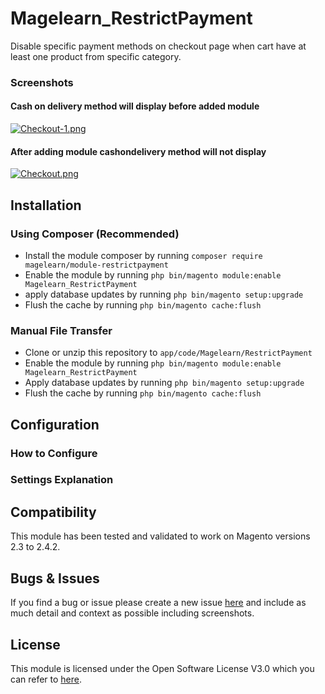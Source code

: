 # Magelearn_RestrictPayment
Disable specific payment methods on checkout page when cart have at least one product from specific category.

### Screenshots

#### Cash on delivery method will display before added module
[![Checkout-1.png](https://i.postimg.cc/ZnLKVsmx/Checkout-1.png)](https://postimg.cc/64yXQ0y8)

#### After adding module cashondelivery method will not display
[![Checkout.png](https://i.postimg.cc/RC1FShtJ/Checkout.png)](https://postimg.cc/dD1vnq4J)

## Installation

### Using Composer (Recommended)
 - Install the module composer by running `composer require magelearn/module-restrictpayment`
 - Enable the module by running `php bin/magento module:enable Magelearn_RestrictPayment`
 - apply database updates by running `php bin/magento setup:upgrade`
 - Flush the cache by running `php bin/magento cache:flush`

### Manual File Transfer
- Clone or unzip this repository to `app/code/Magelearn/RestrictPayment`
- Enable the module by running `php bin/magento module:enable Magelearn_RestrictPayment`
- Apply database updates by running `php bin/magento setup:upgrade`
- Flush the cache by running `php bin/magento cache:flush`

## Configuration

### How to Configure

### Settings Explanation

## Compatibility
This module has been tested and validated to work on Magento versions 2.3 to 2.4.2.

## Bugs & Issues
If you find a bug or issue please create a new issue [here](https://github.com/vijayrami/Magelearn_RestrictPayment/issues) and include as much detail and context as possible including screenshots.

## License
This module is licensed under the Open Software License V3.0 which you can refer to [here](LICENSE.txt).
